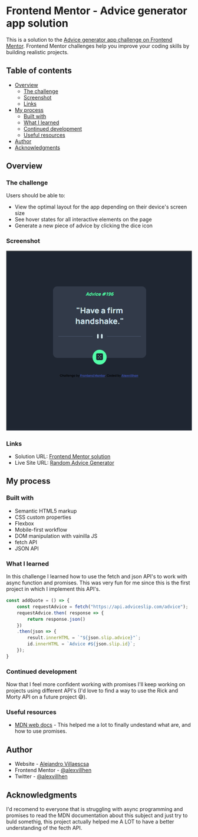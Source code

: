 # Frontend Mentor - Advice generator app solution

This is a solution to the [Advice generator app challenge on Frontend Mentor](https://www.frontendmentor.io/challenges/advice-generator-app-QdUG-13db). Frontend Mentor challenges help you improve your coding skills by building realistic projects.

## Table of contents

- [Overview](#overview)
  - [The challenge](#the-challenge)
  - [Screenshot](#screenshot)
  - [Links](#links)
- [My process](#my-process)
  - [Built with](#built-with)
  - [What I learned](#what-i-learned)
  - [Continued development](#continued-development)
  - [Useful resources](#useful-resources)
- [Author](#author)
- [Acknowledgments](#acknowledgments)

## Overview

### The challenge

Users should be able to:

- View the optimal layout for the app depending on their device's screen size
- See hover states for all interactive elements on the page
- Generate a new piece of advice by clicking the dice icon 

### Screenshot

![Screenshot of the project](./images/Captura%20de%20pantalla%202022-04-26%20101032.png)

### Links

- Solution URL: [Frontend Mentor solution](https://www.frontendmentor.io/solutions/random-advice-using-fetch-and-json-apis-rkOBHiSS9)
- Live Site URL: [Random Advice Generator](https://alexvillhen.github.io/Random-advice-generator/)

## My process

### Built with

- Semantic HTML5 markup
- CSS custom properties
- Flexbox
- Mobile-first workflow
- DOM manipulation with vainilla JS
- fetch API
- JSON API

### What I learned

In this challenge I learned how to use the fetch and json API's to work with async function and promises. 
This was very fun for me since this is the first project in which I implement this API's.
```js
const addQuote = () => {
    const requestAdvice = fetch("https://api.adviceslip.com/advice");
    requestAdvice.then( response => {
        return response.json()
    })
    .then(json => {
        result.innerHTML = `"${json.slip.advice}"`;
        id.innerHTML = `Advice #${json.slip.id}`;
    });
}
```


### Continued development

Now that I feel more confident working with promises I'll keep working on projects using different API's (I'd love to find a way to use the Rick and Morty API on a future project 😅).

### Useful resources

- [MDN web docs](https://developer.mozilla.org/en-US/docs/Learn/JavaScript/Asynchronous/Introducing) - This helped me a lot to finally undestand what are, and how to use promises.

## Author

- Website - [Alejandro Villaescsa](https://www.instagram.com/alex_codes.js/?hl=en)
- Frontend Mentor - [@alexvillhen](https://www.frontendmentor.io/profile/alexvillhen)
- Twitter - [@alexvillhen](https://www.twitter.com/alexvillhen)

## Acknowledgments

I'd recomend to everyone that is struggling with async programming and promises to read the MDN documentation about this subject and just try to buld somethig, this project actually helped me A LOT to have a better understanding of the fecth API.

